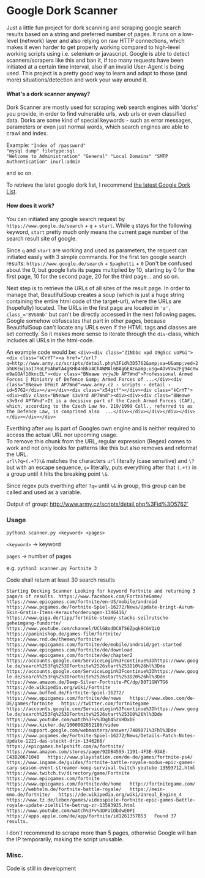 # Google Dork Scanner

Just a little fun project for dork scanning and scraping google search results based on a string and preferred number of pages.
It runs on a low-level (network) layer and also relying on raw HTTP connections, which makes it even harder to get properly working
compared to high-level working scripts using i.e. selenium or javascript.
Google is able to detect scanners/scrapers like this and ban it, if too many requests have been initiated at a certain time interval,
also if an invalid User-Agent is being used. 
This project is a pretty good way to learn and adapt to those (and more) situations/detection and work your way around it.

#### What's a dork scanner anyway?

Dork Scanner are mostly used for scraping web search engines with 'dorks' you provide, in order to find vulnerable urls, web urls or even classified data.
Dorks are some kind of special keywords - such as error messages, parameters or even just normal words, which search engines are able to crawl and index.

Example: `"Index of /password"`  
`"mysql dump" filetype:sql`  
`"Welcome to Administration" "General" "Local Domains" "SMTP Authentication" inurl:admin`

and so on.

To retrieve the latet google dork list, I recommend [the latest Google Dork List](https://gbhackers.com/latest-google-dorks-list/).

#### How does it work?

You can initiated any google search request by `https://www.google.de/search` + `q` + `start`.
While `q` stays for the following keyword, `start` pretty much only means the current page number of the search result site of google.

Since `q` and `start` are working and used as parameters, the request can initiated easily with 3 simple commands.
For the first ten google search results: `https://www.google.de/search` + `Spaghetti` + `0`
Don't be confused about the 0, but google lists its pages multiplied by 10, starting by 0 for the first page, 10 for the second page, 20 for the third page... and so on.

Next step is to retrieve the URLs of all sites of the result page.
In order to manage that, BeautifulSoup creates a soup (which is just a huge string containing the entire html code of the target-url), where the URLs are (hopefully) located.
The URLs in the first page are located in `'a', class_='BVG0Nb'` but can't be directly accessed in the next following pages.
Google somehow obfuscates that part in other pages, because BeautifulSoup can't locate any URLs even if the HTML tags and classes are set correctly.
So it makes more sense to iterate through the `div`-class, which includes all URLs in the html-code.

An example code would be: `<div><div class="ZINbbc xpd O9g5cc uUPGi"><div class="kCrYT"><a href="/url?q=http://www.army.cz/scripts/detail.php%3Fid%3D5762&amp;sa=U&amp;ved=2ahUKEwjaoI7RoLPoAhWTA4gKHb4nBko4ChAWMAl6BAgGEAE&amp;usg=AOvVaw2Fg94cYwm9aGOAf18kncEL"><div class="BNeawe vvjwJb AP7Wnd">Professional Armed Forces | Ministry of Defence &amp; Armed Forces of ...</div><div class="BNeawe UPmit AP7Wnd">www.army.cz › scripts › detail › id=5762</div></a></div><div class="x54gtf"></div><div class="kCrYT"><div><div class="BNeawe s3v9rd AP7Wnd"><div><div><div class="BNeawe s3v9rd AP7Wnd">It is a decisive part of the Czech Armed Forces (CAF), which, according to the Czech Law No. 219/1999 Coll., referred to as the Defence Law, is comprised also  ...</div></div></div></div></div></div></div></div>`

Everthing after ``amp`` is part of Googles own engine and is neither required to access the actual URL nor upcoming usage.  
To remove this chunk from the URL, regular expression (Regex) comes to work and not only looks for patterns like this but also removes and reformat the URL.  
`url\?q=(.+?)\&`  matches the characters `url` literally (case sensitive) and `\?` but with an escape sequence, `q=` literally, puts everything after that `(.+?)` in a group until it hits the breaking point `\&`.

Since regex puts everthing after `?q=` until `\&` in group, this group can be called and used as a variable.

Output of group: http://www.army.cz/scripts/detail.php%3Fid%3D5762`

### Usage

`python3 scanner.py <keyword> <pages>`

`<keyword>` -> keyword 

`pages` -> number of pages

e.g. `python3 scanner.py Fortnite 3`

Code shall return at least 30 search results

`Starting Docking Scanner
 Looking for keyword Fortnite and returning 3 page/s of results.
https://www.facebook.com/FortniteGame/  
https://www.epicgames.com/fortnite/en-US/mobile/android  
https://www.pcgames.de/Fortnite-Spiel-16272/News/Update-bringt-Aurum-Skin-Gratis-Items-Herausforderungen-1346416/  
https://www.giga.de/tipp/fortnite-steamy-stacks-seilrutsche-geheimgang-fundorte/  
https://www.youtube.com/channel/UClG8odDC8TS6Zpqk9CGVQiQ  
https://paninishop.de/games-film/fortnite/  
https://www.rnd.de/themen/fortnite/  
https://www.epicgames.com/fortnite/de/mobile/android/get-started  
https://www.epicgames.com/fortnite/de/download  
https://www.epicgames.com/fortnite/de/chapter2  
https://accounts.google.com/ServiceLogin%3Fcontinue%3Dhttps://www.google.de/search%253Fq%253DFortnite%2526start%253D10%26hl%3Dde  
https://accounts.google.com/ServiceLogin%3Fcontinue%3Dhttps://www.google.de/search%253Fq%253DFortnite%2526start%253D20%26hl%3Dde  
https://www.amazon.de/Deep-Silver-Fortnite-PC/dp/B071GNYTG6  
https://de.wikipedia.org/wiki/Fortnite  
https://www.buffed.de/Fortnite-Spiel-16272/  
https://www.epicgames.com/fortnite/de/news  
https://www.xbox.com/de-DE/games/fortnite  
https://twitter.com/fortnitegame  
https://accounts.google.com/ServiceLogin%3Fcontinue%3Dhttps://www.google.de/search%253Fq%253DFortnite%2526start%253D0%26hl%3Dde  
https://www.youtube.com/watch%3Fv%3Dgb45zVHDxbE  
https://www.kicker.de/1000002052186/video  
https://support.google.com/webmasters/answer/7489871%3Fhl%3Dde  
https://www.pcgames.de/Fortnite-Spiel-16272/News/Details-Patch-Notes-Update-1221-das-steckt-drin-1346266/  
https://epicgames.helpshift.com/a/fortnite/  
https://www.amazon.com/stores/page/92DB4595-1191-4F3E-93AE-C43B20671040  
https://www.playstation.com/de-de/games/fortnite-ps4/  
https://www.ingame.de/guides/fortnite-battle-royale-modus-epic-games-cary-season-event-streamer-koop-survival-twitch-youtube-13593712.html  
https://www.twitch.tv/directory/game/Fortnite  
https://www.epicgames.com/fortnite  
https://www.epicgames.com/fortnite/de/home  
http://fortnitegame.com/  
https://webhelm.de/fortnite-battle-royale/  
https://mein-mmo.de/fortnite/  
https://de.wikipedia.org/wiki/Unreal_Engine_4  
https://www.tz.de/leben/games/videospiele-fortnite-epic-games-battle-royale-update-zielhilfe-betrug-zr-13593935.html  
https://www.youtube.com/watch%3Fv%3DFaiDbdwE0PI  
https://apps.apple.com/de/app/fortnite/id1261357853  
Found 37 results.`  

I don't recommend to scrape more than 5 pages, otherwise Google will ban the IP temporarily, making the script unusable.

### Misc.

Code is still in development